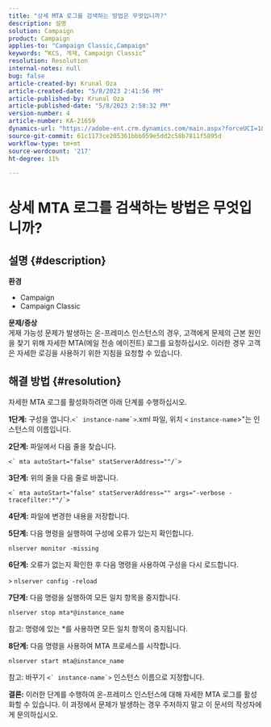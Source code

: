 ```yaml
---
title: "상세 MTA 로그를 검색하는 방법은 무엇입니까?"
description: 설명
solution: Campaign
product: Campaign
applies-to: "Campaign Classic,Campaign"
keywords: “KCS, 게재, Campaign Classic”
resolution: Resolution
internal-notes: null
bug: false
article-created-by: Krunal Oza
article-created-date: "5/8/2023 2:41:56 PM"
article-published-by: Krunal Oza
article-published-date: "5/8/2023 2:58:32 PM"
version-number: 4
article-number: KA-21659
dynamics-url: "https://adobe-ent.crm.dynamics.com/main.aspx?forceUCI=1&pagetype=entityrecord&etn=knowledgearticle&id=96c23f76-aeed-ed11-8849-6045bd006268"
source-git-commit: 61c1173ce205361bbb059e5dd2c58b7811f5895d
workflow-type: tm+mt
source-wordcount: '217'
ht-degree: 11%

---
```


# 상세 MTA 로그를 검색하는 방법은 무엇입니까?

## 설명 {#description}

<b>환경</b>
- Campaign
- Campaign Classic



<b>문제/증상</b><br>게재 가능성 문제가 발생하는 온-프레미스 인스턴스의 경우, 고객에게 문제의 근본 원인을 찾기 위해 자세한 MTA(메일 전송 에이전트) 로그를 요청하십시오. 이러한 경우 고객은 자세한 로깅을 사용하기 위한 지침을 요청할 수 있습니다.
 

## 해결 방법 {#resolution}


자세한 MTA 로그를 활성화하려면 아래 단계를 수행하십시오.

<b>1단계:</b>
구성을 엽니다.``<` instance-name`>``.xml 파일, 위치 `<` `instance-name`>&quot;는 인스턴스의 이름입니다.

<b>2단계:</b>
파일에서 다음 줄을 찾습니다.

``<` mta autoStart="false" statServerAddress=""/`>``

<b>3단계:</b>
위의 줄을 다음 줄로 바꿉니다.

``<` mta autoStart="false" statServerAddress="" args="-verbose -tracefilter:*"/`>``

<b>4단계:</b>
파일에 변경한 내용을 저장합니다.

<b>5단계:</b>
다음 명령을 실행하여 구성에 오류가 있는지 확인합니다.

`nlserver monitor -missing`

<b>6단계:</b>
오류가 없는지 확인한 후 다음 명령을 사용하여 구성을 다시 로드합니다.

`>` `nlserver config -reload`

<b>7단계:</b>
다음 명령을 실행하여 모든 일치 항목을 중지합니다.

`nlserver stop mta*@instance_name`

참고: 명령에 있는 \*를 사용하면 모든 일치 항목이 중지됩니다.

<b>8단계:</b>
다음 명령을 사용하여 MTA 프로세스를 시작합니다.

`nlserver start mta@instance_name`

참고: 바꾸기 ``<` instance-name`>`` 인스턴스 이름으로 지정합니다.

<b>결론:</b>
이러한 단계를 수행하여 온-프레미스 인스턴스에 대해 자세한 MTA 로그를 활성화할 수 있습니다. 이 과정에서 문제가 발생하는 경우 주저하지 말고 이 문서의 작성자에게 문의하십시오.
